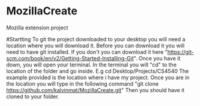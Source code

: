 # MozillaCreate
Mozilla extension project


#Startting
To git the project downloaded to your desktop you will need a location where you will download it. 
Before you can download it you will need to have git installed. 
If you don't you can download it here "https://git-scm.com/book/en/v2/Getting-Started-Installing-Git".
Once you have it down, you will open your terminal.
In the terminal you will "cd" to the location of the folder and go inside.
E.g cd Desktop/Projects/CS4540
The example provided is the location where i have my project.
Once you are in the location you will type in the following command "git clone https://github.com/kalvinmat/MozillaCreate.git"
Then you should have it cloned to your folder.
